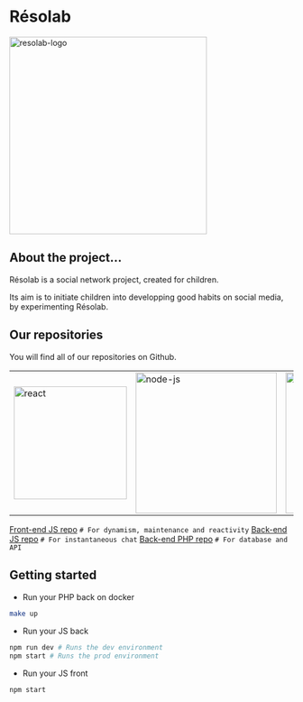 ﻿# Résolab

<img src="https://resolab.netlify.com/static/media/resolab-simple-white.4b7806d8.png" alt="resolab-logo" width="350px"/>

## About the project...

Résolab is a social network project, created for children.

Its aim is to initiate children into developping good habits on social media, by experimenting Résolab.

## Our repositories

You will find all of our repositories on Github.

<table>
<tbody>
<tr>
<td>
<img src="https://pbs.twimg.com/profile_images/446356636710363136/OYIaJ1KK.png" alt="react" width="200"/>
</td>
<td>
<img src="https://pluspng.com/img-png/nodejs-logo-png-node-js-development-296.png" alt="node-js" width="250"/>
</td>
<td>
<img src="https://fortimelp.fr/285-large_default/formation-php-initiation-3-jours.jpg" width="250"/>
</td>
</tr>
<tr></tr>
</tbody>
</table>

[Front-end JS repo](https://github.com/WildCodeSchool/biarritz_P3_resolab_frontend)
`# For dynamism, maintenance and reactivity`
[Back-end JS repo](https://github.com/WildCodeSchool/biarritz_P3_resolab_backend_js)
`# For instantaneous chat`
[Back-end PHP repo](https://github.com/WildCodeSchool/biarritz_P3_resolab_backend_php)
`# For database and API`

## Getting started

- Run your PHP back on docker

```bash
make up
```

- Run your JS back

```bash
npm run dev # Runs the dev environment
npm start # Runs the prod environment
```

- Run your JS front

```bash
npm start
```
